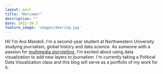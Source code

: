 ```yaml
---
layout: post
title: "Welcome!"
description: ""
date: 2022-10-3
feature_image: 'images/deering.jpg'
---
```


Hi! I'm Ava Mandoli. I'm a second-year student at Northwestern University studying journalism, global history and data science. As someone with a passion for <a href="https://avamandoliphotography.weebly.com/">multimedia storytelling</a>, I'm excited about using data visualization to add new layers to journalism. I'm currently taking a Political Data Visualization class and this blog will serve as a portfolio of my work for it.